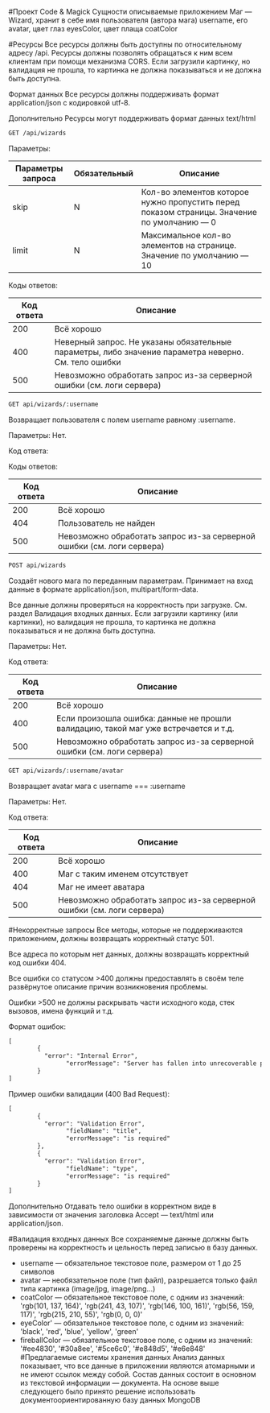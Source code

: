 #Проект Code & Magick
Сущности описываемые приложением
Маг — Wizard, хранит в себе имя пользователя (автора мага) username, его avatar, цвет глаз eyesColor, цвет плаща coatColor

#Ресурсы 
Все ресурсы должны быть доступны по относительному адресу /api. 
Ресурсы должны позволять обращаться к ним всем клиентам при помощи механизма CORS. 
Если загрузили картинку, но валидация не прошла, то картинка не должна показываться и не должна быть доступна.

Формат данных
Все ресурсы должны поддерживать формат application/json с кодировкой utf-8.

Дополнительно
Ресурсы могут поддерживать формат данных text/html

```markdown
GET /api/wizards
```
Параметры:


|Параметры запроса|Обязательный|Описание|
|---|---|---|
|skip   | N | Кол-во элементов которое нужно пропустить перед показом страницы. Значение по умолчанию — 0 |
|limit      | N | Максимальное кол-во элементов на странице. Значение по умолчанию — 10 |


Коды ответов:

|Код ответа|Описание|
|---|---|
|200   | Всё хорошо|
|400      | Неверный запрос. Не указаны обязательные параметры, либо значение параметра неверно. См. тело ошибки |
|500   | Невозможно обработать запрос из-за серверной ошибки (см. логи сервера)|

```markdown
GET api/wizards/:username
```

Возвращает пользователя с полем username равному :username.

Параметры: Нет.

Код ответа:

Коды ответов:

|Код ответа|Описание|
|---|---|
|200   | Всё хорошо|
|404      | Пользователь не найден|
|500   | Невозможно обработать запрос из-за серверной ошибки (см. логи сервера)|

```markdown
POST api/wizards
```

Создаёт нового мага по переданным параметрам. Принимает на вход данные в формате application/json, multipart/form-data.

Все данные должны проверяться на корректность при загрузке. См. раздел Валидация входных данных. Если загрузили картинку (или картинки), но валидация не прошла, то картинка не должна показываться и не должна быть доступна.

Параметры: Нет.

Код ответа:

|Код ответа|Описание|
|---|---|
|200   | Всё хорошо|
|400      | Если произошла ошибка: данные не прошли валидацию, такой маг уже встречается и т.д.|
|500   | Невозможно обработать запрос из-за серверной ошибки (см. логи сервера)|


```markdown
GET api/wizards/:username/avatar
```

Возвращает avatar мага с username === :username

Параметры: Нет.

Код ответа:

|Код ответа|Описание|
|---|---|
|200   | Всё хорошо|
|400   | Маг с таким именем отсутствует|
|404   | Маг не имеет аватара|
|500   | Невозможно обработать запрос из-за серверной ошибки (см. логи сервера)|



#Некорректные запросы
Все методы, которые не поддерживаются приложением, должны возвращать корректный статус 501.

Все адреса по которым нет данных, должны возвращать корректный код ошибки 404.

Все ошибки со статусом >400 должны предоставлять в своём теле развёрнутое описание причин возникновения проблемы.

Ошибки >500 не должны раскрывать части исходного кода, стек вызовов, имена функций и т.д.

Формат ошибок:
```markdown
[
        {
          "error": "Internal Error",
                "errorMessage": "Server has fallen into unrecoverable problem."
        }
]
```
Пример ошибки валидации (400 Bad Request):
```markdown
[
        {
          "error": "Validation Error",
                "fieldName": "title",
                "errorMessage": "is required"
        },
        {
          "error": "Validation Error",
                "fieldName": "type",
                "errorMessage": "is required"
        }
]
```
Дополнительно
Отдавать тело ошибки в корректном виде в зависимости от значения заголовка Accept — text/html или application/json.

#Валидация входных данных
Все сохраняемые данные должны быть проверены на корректность и цельность перед записью в базу данных.

* username — обязательное текстовое поле, размером от 1 до 25 символов
* avatar — необязательное поле (тип файл), разрешается только файл типа картинка (image/jpg, image/png...)
* coatColor — обязательное текстовое поле, с одним из значений: 'rgb(101, 137, 164)', 'rgb(241, 43, 107)', 'rgb(146, 100, 161)', 'rgb(56, 159, 117)', 'rgb(215, 210, 55)', 'rgb(0, 0, 0)'
* eyeColor' — обязательное текстовое поле, с одним из значений: 'black', 'red', 'blue', 'yellow', 'green'
* fireballColor — обязательное текстовое поле, с одним из значений: '#ee4830', '#30a8ee', '#5ce6c0', '#e848d5', '#e6e848'
#Предлагаемые системы хранения данных
Анализ данных показывает, что все данные в приложении являются атомарными и не имеют ссылок между собой. Состав данных состоит в основном из текстовой информации — документа. На основе выше следующего было принято решение использовать документоориентированную базу данных MongoDB


